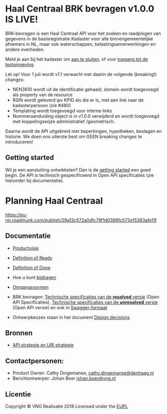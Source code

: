 
# Haal Centraal BRK bevragen v1.0.0 IS LIVE!
BRK-bevragen is een Haal Centraal API voor het zoeken en raadplegen van gegevens in de basisregistratie Kadaster voor alle binnengemeentelijke afnemers in NL, maar ook waterschappen, belastingsamenwerkingen en andere overheden.

Meld je aan bij het kadaster om [aan te sluiten](https://formulieren.kadaster.nl/aanmelden_brk_bevragen), of voor [toegang tot de testomgeving](https://formulieren.kadaster.nl/aanmelden_brk_bevragen).

Let op! Voor 1 juli wordt v1.1 verwacht met daarin de volgende (breaking!) changes:
* 	NEN3610 wordt uit de identificatie gehaald, domein wordt toegevoegd als property van de resource
*  RSIN wordt geleverd ipv KPID als die er is, met een link naar de kadasterpersoon (zie #480)
*  Templating wordt toegevoegd voor interne links
*  Nummeraanduiding object is in v1.0.0 verwijderd en wordt toegevoegd met koppelingswijze administratief /geometrisch.

Daarna wordt de API uitgebreid met beperkingen, hypotheken, beslagen en historie. We doen ons uiterste best om GEEN breaking changes te introduceren!

## Getting started
Wil je een aansluiting ontwikkelen? Dan is de [getting started](./docs/getting-started.md) een goed begin. De API is technisch gespecificeerd in Open API specificaties (zie hieronder bij documentatie).

# Planning Haal Centraal
https://eu-rm.roadmunk.com/publish/29a13c572a0dfc79f1d0386fc572e15383afe11f

## Documentatie
* [Productvisie](../docs/productvision.md)
* [Definition of Ready](../docs/definition_of_ready.md)
* [Definition of Done](../docs/definition_of_done.md)
* Hoe u kunt [bijdragen](https://github.com/VNG-Realisatie/API-Kennisbank/blob/master/CONTRIBUTING.md)
* [Omgangsvormen](https://github.com/VNG-Realisatie/API-Kennisbank/blob/v1.1.0/CODE_OF_CONDUCT.md)

* BRK bevragen: [Technische specificaties van de **resolved** versie](../specificatie/genereervariant) (Open API Specificaties), [Technische specificaties van de **unresolved** versie](../specificatie) (Open API versie) en ook in [Swagger-formaat](https://petstore.swagger.io/?url=https://raw.githubusercontent.com/VNG-Realisatie/BRK-Bevragingen/v1.1.0/specificatie/genereervariant/openapi.yaml)

* Ontwerpkeuzes staan in het document [Design decisions](../docs/design_decisions.md)

## Bronnen
* [API strategie en URI strategie](https://aandeslagmetdeomgevingswet.nl/digitaal-stelsel/documenten/documenten/api-uri-strategie/)

## Contactpersonen:
* Product Owner: Cathy Dingemanse, cathy.dingemanse@denhaag.nl
* Berichtontwerper: Johan Boer johan.boer@vng.nl

## Licentie
Copyright &copy; VNG Realisatie 2018
Licensed under the [EUPL](../LICENCE.md)
